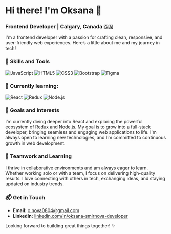 # Hi there! I'm Oksana 👋

### Frontend Developer | Calgary, Canada 🇨🇦

I'm a frontend developer with a passion for crafting clean, responsive, and user-friendly web experiences. Here’s a little about me and my journey in tech!

### 🔧 Skills and Tools
![JavaScript](https://img.shields.io/badge/-JavaScript-F7DF1E?logo=javascript&logoColor=white&style=for-the-badge)
![HTML5](https://img.shields.io/badge/-HTML5-E34F26?logo=html5&logoColor=white&style=for-the-badge)
![CSS3](https://img.shields.io/badge/-CSS3-1572B6?logo=css3&logoColor=white&style=for-the-badge)
![Bootstrap](https://img.shields.io/badge/-Bootstrap-563D7C?logo=bootstrap&logoColor=white&style=for-the-badge)
![Figma](https://img.shields.io/badge/-Figma-F24E1E?logo=figma&logoColor=white&style=for-the-badge)

### 📘 Currently learning:
![React](https://img.shields.io/badge/-React-61DAFB?logo=react&logoColor=white&style=for-the-badge)
![Redux](https://img.shields.io/badge/-Redux-764ABC?logo=redux&logoColor=white&style=for-the-badge)
![Node.js](https://img.shields.io/badge/-Node.js-339933?logo=node.js&logoColor=white&style=for-the-badge)

### 🚀 Goals and Interests
I’m currently diving deeper into React and exploring the powerful ecosystem of Redux and Node.js. My goal is to grow into a full-stack developer, bringing seamless and engaging web applications to life. I'm always open to learning new technologies, and I’m committed to continuous growth in web development.

### 🤝 Teamwork and Learning
I thrive in collaborative environments and am always eager to learn. Whether working solo or with a team, I focus on delivering high-quality results. I love connecting with others in tech, exchanging ideas, and staying updated on industry trends. 

### 📬 Get in Touch
- **Email:** [o.nova0804@gmail.com](mailto:o.nova0804@gmail.com)
- **LinkedIn:** [linkedin.com/in/oksana-smirnova-developer](https://www.linkedin.com/in/oksana-smirnova-developer/)

Looking forward to building great things together! ✨
